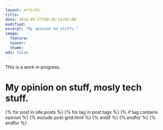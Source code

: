 ```yaml
---
layout: article
title: 
date: 2016-05-27T00:36:51+02:00
modified:
excerpt: "My opinion on stuffs."
image:
  feature:
  teaser:
  thumb:
ads: false
---
```


This is a work in progress.

# My opinion on stuff, mosly tech stuff.

<div class="tiles">
{% for post in site.posts %}
	{% for tag in post.tags %}
		{% if tag contains opinion %}
			{% include post-grid.html %}
		{% endif %}
	{% endfor %}	
{% endfor %}
</div><!-- /.tiles -->